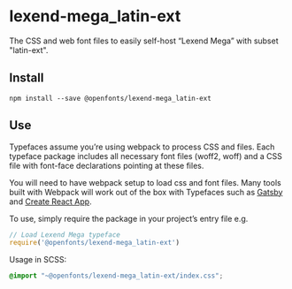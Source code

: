 
# lexend-mega_latin-ext

The CSS and web font files to easily self-host “Lexend Mega” with subset "latin-ext".

## Install

`npm install --save @openfonts/lexend-mega_latin-ext`

## Use

Typefaces assume you’re using webpack to process CSS and files. Each typeface
package includes all necessary font files (woff2, woff) and a CSS file with
font-face declarations pointing at these files.

You will need to have webpack setup to load css and font files. Many tools built
with Webpack will work out of the box with Typefaces such as [Gatsby](https://github.com/gatsbyjs/gatsby)
and [Create React App](https://github.com/facebookincubator/create-react-app).

To use, simply require the package in your project’s entry file e.g.

```javascript
// Load Lexend Mega typeface
require('@openfonts/lexend-mega_latin-ext')
```

Usage in SCSS:
```scss
@import "~@openfonts/lexend-mega_latin-ext/index.css";
```

